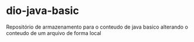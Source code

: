 # dio-java-basic
Repositório de armazenamento para o conteudo de java basico
alterando o conteudo de um arquivo de forma local